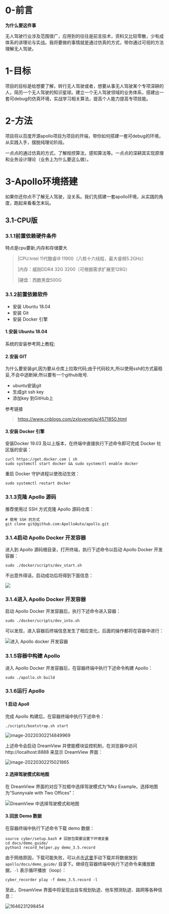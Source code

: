 # 0-前言

**为什么要这件事**

无人驾驶行业涉及范围很广，应用到的往往是前言技术，资料又比较零散，少有成体系的讲理论与实战。我将要做的事情就是通过仿真的方式，带你通过可视的方法理解无人驾驶。

# 1-目标

项目的目标是给想要了解，转行无人驾驶或者，想要从事无人驾驶某个专项深耕的人，简历一个无人驾驶的知识星球。建立一个无人驾驶领域的业务体系，搭建出一套可debug的仿真环境，实战学习相关算法，提高个人能力提高专项技能。



# 2-方法

项目将以百度开源apollo项目为项目的开端，带你如何搭建一套可debug的环境，从实践入手，摆脱纯理论阶段。

一点点的通过仿真的方式，了解规控算法，感知算法等。一点点的深耕其实现原理和业务设计理论（业务上为什么要这么做）。

# 3-Apollo环境搭建

如果你还你点不了解无人驾驶，没关系。我们先搭建一套apollo环境，从实践的角度，跑起来看看怎末玩。

## 3.1-CPU版

### 3.1.1前置依赖硬件条件

特点是cpu要新,内存和存储要大

> |CPU:Intel 11代酷睿i9 11900（八核十六线程，最大睿频5.2GHz）
>
> |内存：威刚DDR4 32G 3200（可根据需求扩展至128G）
>
> |硬盘：西数黑盘500G 

### 3.1.2前置依赖软件

- 安装 Ubuntu 18.04
- 安装 Git
- 安装 Docker 引擎

#### 1.安装 Ubuntu 18.04

系统的安装参考网上教程;

#### 2.安装 GIT

为什么要安装git,因为要从仓库上拉取代码;由于代码较大,所以使用ssh的方式最稳妥,不会中途断掉;所以要有一个github账号.

- ubuntu安装git
- 生成git ssh key
- 添加key 到GitHub上

参考链接

> https://www.cnblogs.com/zxlovenet/p/4571850.html

#### 3.安装 Docker 引擎

安装Docker 19.03 及以上版本，在终端中直接执行下述命令即可完成 Docker 社区版的安装：

```
curl https://get.docker.com | sh
sudo systemctl start docker && sudo systemctl enable docker
```

重启 Docker 守护进程以使改动生效：

```
sudo systemctl restart docker
```

### 3.1.3克隆 Apollo 源码

推荐使用过 SSH 方式克隆 Apollo 源码仓库：

```
# 使用 SSH 的方式
git clone git@github.com:ApolloAuto/apollo.git
```

### 3.1.4启动 Apollo Docker 开发容器

进入到 Apollo 源码根目录，打开终端，执行下述命令以启动 Apollo Docker 开发容器：

```
sudo ./docker/scripts/dev_start.sh
```

不出意外得话，启动成功后将得到下面信息：

![](D:\自动驾驶\AutoDriving\note\picture\image-20220302214024277.png)

### 3.1.4进入 Apollo Docker 开发容器

启动 Apollo Docker 开发容器后，执行下述命令进入容器：

```
sudo ./docker/scripts/dev_into.sh
```

可以发现，进入容器后终端信息发生了相应变化，后面的操作都将在容器中进行：

![[进入 Apollo docker 开发容器](https://i.loli.net/2021/07/24/9tBsgUKxDkVAjXb.png)](D:\自动驾驶\AutoDriving\note\picture\微信截图_20220302214541.png)



### 3.1.5容器中构建 Apollo

进入 Apollo Docker 开发容器后，在容器终端中执行下述命令构建 Apollo：

```
sudo ./apollo.sh build 
```

### 3.1.6运行 Apollo

#### 1 启动 Apoll

完成 Apollo 构建后，在容器终端中执行下述命令：

```
./scripts/bootstrap.sh start
```

![image-20220302214849969](D:\自动驾驶\AutoDriving\note\picture\image-20220302214849969.png)

上述命令会启动 DreamView 并使能模块监控机制，在浏览器中访问 http://localhost:8888 来显示 DreamView 界面：

![image-20220302215021865](D:\自动驾驶\AutoDriving\note\picture\image-20220302215021865.png)



#### 2.选择驾驶模式和地图

在 DreamView 界面的对应下拉框中选择驾驶模式为“Mkz Example，选择地图为“Sunnyvale with Two Offices”：

![[DreamView 中选择驾驶模式和地图](https://i.loli.net/2021/07/24/8qI56WTBACZMVc4.png)](D:\自动驾驶\AutoDriving\note\picture\image-20220302215221384.png)



#### 3.回放 Demo 数据

在容器终端中执行下述命令下载 demo 数据：

```
source cyber/setup.bash # 回放包需要设置下环境变量
cd docs/demo_guide/
python3 record_helper.py demo_3.5.record
```

由于网络原因，下载可能失败，可以点击[这里](https://blog.shipengx.com/download/demo_3.5.record)手动下载并将数据放到 `apollo/docs/demo_guide/` 目录下。继续在容器终端中执行下述命令来播放数据，`-l` 表示循环播放（loop）：

```
cyber_recorder play -f demo_3.5.record -l
```

至此，DreamView 界面中将呈现出自车规划轨迹、他车预测轨迹、路网等各种信息：

![1646231298454](D:\自动驾驶\AutoDriving\note\picture\1646231298454.gif)